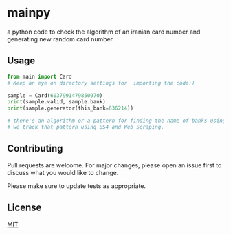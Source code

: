 # mainpy

a python code to check the algorithm of an iranian card number and generating new random card number.

## Usage

```python
from main import Card
# Keep an eye on directory settings for  importing the code:)

sample = Card(6037991479850970)
print(sample.valid, sample.bank)
print(sample.generator(this_bank=636214))

# there's an algorithm or a pattern for finding the name of banks using first 6 digit.
# we track that pattern using BS4 and Web Scraping.
```

## Contributing

Pull requests are welcome. For major changes, please open an issue first
to discuss what you would like to change.

Please make sure to update tests as appropriate.

## License

[MIT](https://choosealicense.com/licenses/mit/)